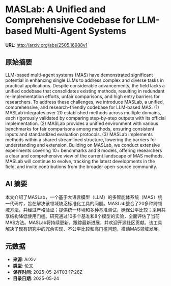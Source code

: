 # MASLab: A Unified and Comprehensive Codebase for LLM-based Multi-Agent Systems

**URL**: http://arxiv.org/abs/2505.16988v1

## 原始摘要

LLM-based multi-agent systems (MAS) have demonstrated significant potential
in enhancing single LLMs to address complex and diverse tasks in practical
applications. Despite considerable advancements, the field lacks a unified
codebase that consolidates existing methods, resulting in redundant
re-implementation efforts, unfair comparisons, and high entry barriers for
researchers. To address these challenges, we introduce MASLab, a unified,
comprehensive, and research-friendly codebase for LLM-based MAS. (1) MASLab
integrates over 20 established methods across multiple domains, each rigorously
validated by comparing step-by-step outputs with its official implementation.
(2) MASLab provides a unified environment with various benchmarks for fair
comparisons among methods, ensuring consistent inputs and standardized
evaluation protocols. (3) MASLab implements methods within a shared streamlined
structure, lowering the barriers for understanding and extension. Building on
MASLab, we conduct extensive experiments covering 10+ benchmarks and 8 models,
offering researchers a clear and comprehensive view of the current landscape of
MAS methods. MASLab will continue to evolve, tracking the latest developments
in the field, and invite contributions from the broader open-source community.


## AI 摘要

本文介绍了MASLab，一个基于大语言模型（LLM）的多智能体系统（MAS）统一代码库，旨在解决该领域缺乏标准化工具的问题。MASLab整合了20多种跨领域方法，并经过严格验证；提供统一环境和多种基准测试，确保公平比较；采用共享结构降低使用门槛。研究通过10多个基准和8个模型的实验，全面评估了当前MAS方法。MASLab将持续更新，跟踪最新进展，并欢迎开源社区贡献。该工具解决了现有研究中的冗余实现、不公平比较和高门槛问题，推动MAS领域发展。

## 元数据

- **来源**: ArXiv
- **类型**: 论文
- **保存时间**: 2025-05-24T03:17:26Z
- **目录日期**: 2025-05-24
